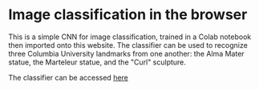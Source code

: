 # Image classification in the browser

This is a simple CNN for image classification, trained in a Colab notebook then imported onto this website. The classifier can be used to recognize three Columbia University landmarks from one another: the Alma Mater statue, the Marteleur statue, and the "Curl" sculpture. 

The classifier can be accessed [here](https://corentinllorca.github.io/)
